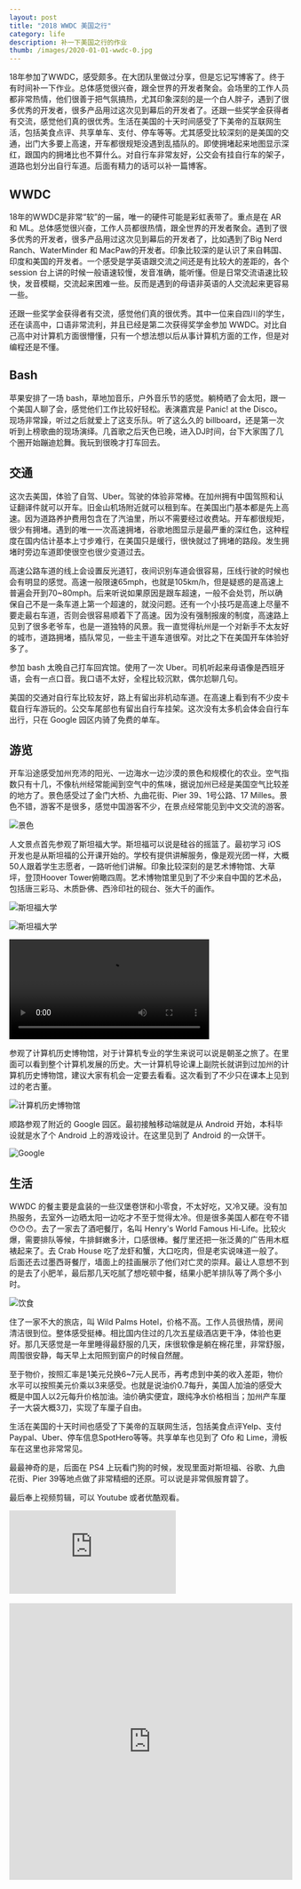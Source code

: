 ```yaml
---
layout: post
title: "2018 WWDC 美国之行"
category: life
description: 补一下美国之行的作业
thumb: /images/2020-01-01-wwdc-0.jpg
---
```


18年参加了WWDC，感受颇多。在大团队里做过分享，但是忘记写博客了。终于有时间补一下作业。总体感觉很兴奋，跟全世界的开发者聚会。会场里的工作人员都非常热情，他们很善于把气氛搞热，尤其印象深刻的是一个白人胖子，遇到了很多优秀的开发者，很多产品用过这次见到幕后的开发者了。还跟一些奖学金获得者有交流，感觉他们真的很优秀。生活在美国的十天时间感受了下美帝的互联网生活，包括美食点评、共享单车、支付、停车等等。尤其感受比较深刻的是美国的交通，出门大多要上高速，开车都很规矩没遇到乱插队的。即使拥堵起来地图显示深红，跟国内的拥堵比也不算什么。对自行车非常友好，公交会有挂自行车的架子，道路也划分出自行车道。后面有精力的话可以补一篇博客。

## WWDC

18年的WWDC是非常“软”的一届，唯一的硬件可能是彩虹表带了。重点是在 AR 和 ML。总体感觉很兴奋，工作人员都很热情，跟全世界的开发者聚会。遇到了很多优秀的开发者，很多产品用过这次见到幕后的开发者了，比如遇到了Big Nerd Ranch、WaterMinder 和 MacPaw的开发者。印象比较深的是认识了来自韩国、印度和美国的开发者。一个感受是学英语跟交流之间还是有比较大的差距的，各个 session 台上讲的时候一般语速较慢，发音准确，能听懂。但是日常交流语速比较快，发音模糊，交流起来困难一些。反而是遇到的母语非英语的人交流起来更容易一些。

还跟一些奖学金获得者有交流，感觉他们真的很优秀。其中一位来自四川的学生，还在读高中，口语非常流利，并且已经是第二次获得奖学金参加 WWDC。对比自己高中对计算机方面很懵懂，只有一个想法想以后从事计算机方面的工作，但是对编程还是不懂。

## Bash

苹果安排了一场 bash，草地加音乐，户外音乐节的感觉。躺椅晒了会太阳，跟一个美国人聊了会，感觉他们工作比较好轻松。表演嘉宾是 Panic! at the Disco。现场非常躁，听过之后就爱上了这支乐队。听了这么久的 billboard，还是第一次听到上榜歌曲的现场演绎。几首歌之后天色已晚，进入DJ时间，台下大家围了几个圈开始蹦迪尬舞。我玩到很晚才打车回去。

## 交通

这次去美国，体验了自驾、Uber。驾驶的体验非常棒。在加州拥有中国驾照和认证翻译件就可以开车。旧金山机场附近就可以租到车。在美国出门基本都是先上高速。因为道路养护费用包含在了汽油里，所以不需要经过收费站。开车都很规矩，很少有拥堵。遇到的唯一一次高速拥堵，谷歌地图显示是最严重的深红色，这种程度在国内估计基本上寸步难行，在美国只是缓行，很快就过了拥堵的路段。发生拥堵时旁边车道即使很空也很少变道过去。

高速公路车道的线上会设置反光道钉，夜间识别车道会很容易，压线行驶的时候也会有明显的感觉。高速一般限速65mph，也就是105km/h，但是疑惑的是高速上普遍会开到70~80mph。后来听说如果原因是跟车超速，一般不会处罚，所以确保自己不是一条车道上第一个超速的，就没问题。还有一个小技巧是高速上尽量不要走最右车道，否则会很容易顺着下了高速。因为没有强制报废的制度，高速路上见到了很多老爷车，也是一道独特的风景。我一直觉得杭州是一个对新手不太友好的城市，道路拥堵，插队常见，一些主干道车道很窄。对比之下在美国开车体验好多了。

参加 bash 太晚自己打车回宾馆。使用了一次 Uber。司机听起来母语像是西班牙语，会有一点口音。我口语不太好，全程比较沉默，偶尔尬聊几句。

美国的交通对自行车比较友好，路上有留出非机动车道。在高速上看到有不少皮卡载自行车游玩的。公交车尾部也有留出自行车挂架。这次没有太多机会体会自行车出行，只在 Google 园区内骑了免费的单车。

## 游览

开车沿途感受加州充沛的阳光、一边海水一边沙漠的景色和规模化的农业。空气指数只有十几，不像杭州经常能闻到空气中的焦味，据说加州已经是美国空气比较差的地方了。景色感受过了金门大桥、九曲花街、Pier 39、1号公路、17 Milles。景色不错，游客不是很多，感觉中国游客不少，在景点经常能见到中文交流的游客。

![景色](/images/2020-01-01-wwdc-4.jpg)

人文景点首先参观了斯坦福大学。斯坦福可以说是硅谷的摇篮了。最初学习 iOS 开发也是从斯坦福的公开课开始的。学校有提供讲解服务，像是观光团一样，大概50人跟着学生志愿者，一路听他们讲解。印象比较深刻的是艺术博物馆、大草坪，登顶Hoover Tower俯瞰四周。艺术博物馆里见到了不少来自中国的艺术品，包括唐三彩马、木质卧佛、西泠印社的砚台、张大千的画作。

![斯坦福大学](/images/2020-01-01-wwdc-1.jpg)

![斯坦福大学](/images/2020-01-01-wwdc-5.jpg)

<video controls style="width: 360px;">
  <source src="/images/2020-01-01-wwdc-2.mp4" type="video/mp4"/>
</video>

参观了计算机历史博物馆，对于计算机专业的学生来说可以说是朝圣之旅了。在里面可以看到整个计算机发展的历史。大一计算机导论课上副院长就讲到过加州的计算机历史博物馆，建议大家有机会一定要去看看。这次看到了不少只在课本上见到过的老古董。

![计算机历史博物馆](/images/2020-01-01-wwdc-2.jpg)

顺路参观了附近的 Google 园区。最初接触移动端就是从 Android 开始，本科毕设就是水了个 Android 上的游戏设计。在这里见到了 Android 的一众饼干。

![Google](/images/2020-01-01-wwdc-3.jpg)


## 生活

WWDC 的餐主要是盒装的一些汉堡卷饼和小零食，不太好吃，又冷又硬。没有加热服务，去室外一边晒太阳一边吃才不至于觉得太冷。但是很多美国人都在夸不错😯😯😯。去了一家去了酒吧餐厅，名叫 Henry's World Famous Hi-Life。比较火爆，需要排队等候，牛排鲜嫩多汁，口感很棒。餐厅里还把一张泛黄的广告用木框裱起来了。去 Crab House 吃了龙虾和蟹，大口吃肉，但是老实说味道一般了。后面还去过墨西哥餐厅，墙面上的挂画展示了他们对亡灵的崇拜。最让人意想不到的是去了小肥羊，最后那几天吃腻了想吃顿中餐，结果小肥羊排队等了两个多小时。

![饮食](/images/2020-01-01-wwdc-6.jpg)

住了一家不大的旅店，叫 Wild Palms Hotel，价格不高。工作人员很热情，房间清洁很到位。整体感受挺棒。相比国内住过的几次五星级酒店更干净，体验也更好。那几天感觉是一年里睡得最舒服的几天，床很软像是躺在棉花里，非常舒服，周围很安静，每天早上太阳照到窗户的时候自然醒。

至于物价，按照汇率是1美元兑换6~7元人民币，再考虑到中美的收入差距，物价水平可以按照美元价乘以3来感受。也就是说油价0.7每升，美国人加油的感受大概是中国人以2元每升价格加油。油价确实便宜，跟纯净水价格相当；加州产车厘子一大袋大概3刀，实现了车厘子自由。

生活在美国的十天时间也感受了下美帝的互联网生活，包括美食点评Yelp、支付Paypal、Uber、停车信息SpotHero等等。共享单车也见到了 Ofo 和 Lime，滑板车在这里也非常常见。

最最神奇的是，后面在 PS4 上玩看门狗的时候，发现里面对斯坦福、谷歌、九曲花街、Pier 39等地点做了非常精细的还原。可以说是非常佩服育碧了。

最后奉上视频剪辑，可以 Youtube 或者优酷观看。

<div class="video_wrapper">
  <iframe src="https://www.youtube.com/embed/2tPGznKyRiQ?list=TLPQMDYwMTIwMjD3ICEdICMmyQ" frameborder="0" allow="accelerometer; autoplay; encrypted-media; gyroscope; picture-in-picture" allowfullscreen></iframe>
</div>
<br>
<div class="video_wrapper">
  <iframe height="498" width="510" src="https://player.youku.com/embed/XNDQ5NjY3NjA4MA==" frameborder="0" allowfullscreen></iframe>
</div>